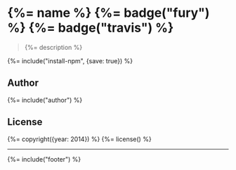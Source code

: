 # {%= name %} {%= badge("fury") %} {%= badge("travis") %}

> {%= description %}

{%= include("install-npm", {save: true}) %}


## Author
{%= include("author") %}

## License
{%= copyright({year: 2014}) %}
{%= license() %}

***

{%= include("footer") %}